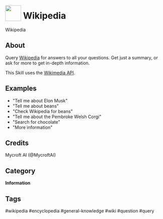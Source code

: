 # <img src='https://rawgithub.com/FortAwesome/Font-Awesome/master/advanced-options/raw-svg/solid/wikipedia-w.svg ' card_color='#22a7f0' width='50' height='50' style='vertical-align:bottom'/> Wikipedia
Wikipedia

## About 
Query [Wikipedia](https://www.wikipedia.org) for answers to all your questions.  Get just a summary, or ask for more to get in-depth information.
 
 This Skill uses the [Wikimedia API](https://en.wikipedia.org/w/api.php). 


## Examples 
* "Tell me about Elon Musk"
* "Tell me about beans"
* "Check Wikipedia for beans"
* "Tell me about the Pembroke Welsh Corgi"
* "Search for chocolate"
* "More information"

## Credits 
Mycroft AI (@MycroftAI)

## Category
**Information**

## Tags
#wikipedia
#encyclopedia
#general-knowledge
#wiki
#question
#query
